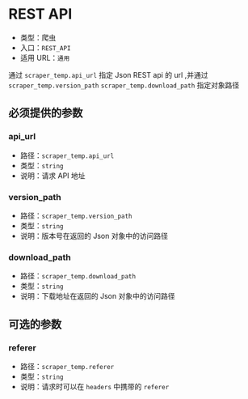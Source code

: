 # REST API

* 类型：爬虫
* 入口：`REST_API`
* 适用 URL：`通用`

通过 `scraper_temp.api_url` 指定 Json REST api 的 url ,并通过 `scraper_temp.version_path` `scraper_temp.download_path` 指定对象路径

## 必须提供的参数

### api_url

* 路径：`scraper_temp.api_url`
* 类型：`string`
* 说明：请求 API 地址

### version_path

* 路径：`scraper_temp.version_path`
* 类型：`string`
* 说明：版本号在返回的 Json 对象中的访问路径

### download_path

* 路径：`scraper_temp.download_path`
* 类型：`string`
* 说明：下载地址在返回的 Json 对象中的访问路径

## 可选的参数

### referer

* 路径：`scraper_temp.referer`
* 类型：`string`
* 说明：请求时可以在 `headers` 中携带的 `referer`